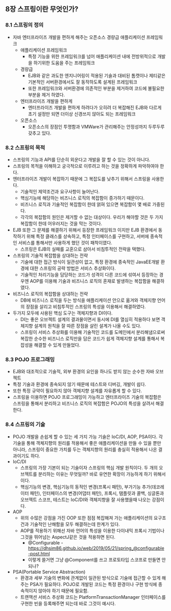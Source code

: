 ## 8장 스프링이란 무엇인가?
### 8.1 스프링의 정의
- 자바 엔터프라이즈 개발을 편하게 해주는 오픈소스 경량급 애플리케이션 프레임워크
	- 애플리케이션 프레임워크
		- 특정 기능을 위한 프레임워크를 넘어 애플리케이션 내에 전방위적으로 개발을 하기위한 도움을 주는 프레임워크
	- 경량급
		- EJB와 같은 과도한 엔지니어링이 적용된 기술과 대비된 톰캣이나 제티같은 기본적인 서버환경에서도 잘 동작하도록 설계된 프레임워크
		- 또한 프레임워크와 서버환경에 의존적인 부분을 제거하여 코드에 불필요한 부분을 제거 하였다.
	- 엔터프라이즈 개발을 편하게
		- 엔터프라이즈 개발을 편하게 하려다가 오히려 더 복잡해진 EJB와 다르게 초기 설정만 되면 더이상 신경쓰지 않아도 되는 프레임워크
	- 오픈소스
		- 오픈소스의 장점인 투명함과 VMWare가 관리해주는 안정성까지 두루두루 갖추고 있다.
### 8.2 스프링의 목적
- 스프링의 기능과 API를 단순히 외운다고 개발을 잘 할 수 있는 것이 아니다.
- 스프링의 목적을 이해하고 궁극적으로 이루려고 하는 것을 정확하게 파악하여야 한다.
- 엔터프라이즈 개발이 복잡하기 때문에 그 복잡도를 낮추기 위해서 스프링을 사용한다.
	- 기술적인 제약조건과 요구사항이 늘어난다.
	- 핵심기능에 해당하는 비즈니스 로직의 복잡함이 증가하기 때문이다.
	- 비즈니스 로직과 기술적인 복잡함이 한데 얽혀 있으면 복잡함이 몇 배로 가중된다.
	- 각각의 복잡함의 원인은 제거할 수 없는 대상이다. 우리가 해야할 것은 두 가지 복잡함이 한데 어우러지는 것을 막는 것이다.
- EJB 또한 그 문제를 해결하기 위해서 등장한 프레임워크 이지만 EJB 환경에서 동작하기 위해 특정 클래스를 상속하고, 특정 인터페이스를 구현하고, 서버에 종속적인 서비스를 통해서만 사용하게 했던 것이 패착이였다.
	- 스프링은 EJB의 실패를 교훈으로 삼아서 비침투적인 전략을 택했다.
- 스프링의 기술적 복잡함을 상대하는 전략
	- 기술에 대한 접근 방식이 일관성이 없고, 특정 환경에 종속적인 JavaEE개발 환경에 대한 스프링의 공략 방법은 서비스 추상화이다.
	- 기술적인 처리기능을 담당하는 코드가 성격이 다른 코드에 섞여서 등장하는 경우엔 AOP를 이용해 기술과 비즈니스 로직의 혼재로 발생하는 복잡함을 해결하였다.
- 비즈니스 로직의 복잡함을 상대하는 전략
	- DB에 비즈니스 로직을 두는 방식을 애플리케이션 안으로 옮겨와 객체지향 언어의 장점을 살리고 비침투적인 스프링의 특성을 이용해서 해결하였다.
- 두가지 모두에 사용된 핵심 도구는 객체지향과 DI이다.
	- DI는 좋은 오브젝트 설계의 결과물이면서 동시에 DI를 열심히 적용하다 보면 객체지향 설계의 원칙을 잘 따른 장점을 살린 설계가 나올 수도 있다.
	- 스프링이 서비스 추상화를 이용해 기술적인 코드를 도메인에서 분리해냄으로써 복잡한 순수한 비즈니스 로직만을 담은 코드가 쉽게 객체지향 설계를 통해서 복잡성을 해결할 수 있게 만들었다.
### 8.3 POJO 프로그래밍
- EJB와 대조적으로 기술적, 외부 환경의 요인을 하나도 받지 않는 순수한 자바 오브젝트
- 특정 기술과 환경에 종속되지 않기 때문에 테스트와 디버깅, 개발이 쉽다.
- 또한 특정 규약이 필요하지 않아 객체지향 설계를 자유롭게 할 수 있다.
- 스프링을 이용하면 POJO 프로그래밍이 가능하고 엔터프라이즈 기술의 복잡함은 스프링을 통해서 분리하고 비즈니스 로직의 복잡함은 POJO의 특성을 살려서 해결한다.
### 8.4 스프링의 기술
- POJO 개발을 손쉽게 할 수 있는 세 가지 가능 기술은 IoC/DI, AOP, PSA이다. 각 기술을 통해 객체지향의 원리를 적용해서 좋은 애플리케이션을 만들 수 있을 뿐만 아니라, 스프링이 중요한 가치를 두는 객체지향의 원리를 충실히 적용해서 나온 결과이기도 하다.
- IoC/DI
	- 스프링의 가장 기본이 되는 기술이자 스프링의 핵심 개발 원칙이다. 두 개의 오브젝트를 분리하는 이유는 무엇일까? 바로 유연한 확장이 가능하게 하기 위해서이다.
	- 핵심기능의 변경, 핵심기능의 동적인 변경(프록시 패턴), 부가기능 추가(데코레이터 패턴), 인터페이스의 변경(어댑터 패턴), 프록시, 탬플릿과 콜백, 싱글톤과 오브젝트 스코프, 테스트는 IoC/DI와 객체지향을 잘 사용했을때 나오는 강점이다.
- AOP
	- 위의 수많은 강점을 가진 OOP 또한 점점 복잡해져 가는 애플리케이션의 요구조건과 기술적인 난해함을 모두 해결하는데 한계가 있다.
	- AOP를 적용하기 위해선 자바 언어의 특성을 이용한 다이내믹 프록시 기법이나 그것을 뛰어넘는 AspectJ같은 것을 적용하면 된다.
		- @Configurable - https://dhsim86.github.io/web/2019/05/21/spring_@configurable-post.html
		- 이렇게 쓸거면 그냥 @Component를 쓰고 프로토타입 스코프로 만들면 안되나?
- PSA(Portable Service Abstraction)
	- 환경과 세부 기술의 변화에 관계없이 일관된 방식으로 기술에 접근할 수 있게 해주는 PSA가 필요하다. POJO로 개발된 코드는 특정 환경이나 구현 방식에 종속적이지 않아야 하기 때문에 필요함.
	- 트랜잭션 서비스 추상화 코드는 PlatformTransactionManager 인터페이스를 구현한 빈을 등록해주면 되는데 바로 그것이 예시다.